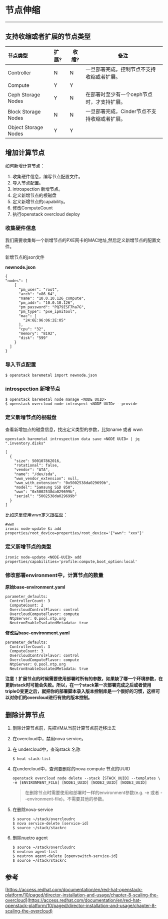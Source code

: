 # 节点伸缩

---

## 支持收缩或者扩展的节点类型

| 节点类型 | 扩展? | 收缩? | 备注 |
| :--- | :--- | --- | --- |
| Controller | N | N | 一旦部署完成，控制节点不支持收缩或者扩展。 |
| Compute | Y | Y |  |
| Ceph Storage Nodes | Y | N | 在部署时至少有一个ceph节点时，才支持扩展。 |
| Block Storage Nodes | N | N | 一旦部署完成，Cinder节点不支持收缩或者扩展。 |
| Object Storage Nodes | Y | Y |  |

## 增加计算节点

如何新增计算节点：

1. 收集硬件信息，编写节点配置文件。
2. 导入节点配置。
3. introspection 新增节点。
4. 定义新增节点的根磁盘 
5. 定义新增节点的capability。
6. 修改ComputeCount
7. 执行openstack overcloud deploy 


### 收集硬件信息
我们需要收集每一个新增节点的PXE网卡的MAC地址,然后定义新增节点的配置文件。

新增节点的json文件

**newnode.json**
```
{
"nodes": [
    {
      "pm_user": "root",
      "arch": "x86_64",
      "name": "10.0.10.126_compute",
      "pm_addr": "10.0.10.126",
      "pm_password": "PQ79ISF7ha7G",
      "pm_type": "pxe_ipmitool",
      "mac": [
        "24:6E:96:06:2E:05"
      ],
      "cpu": "32",
      "memory": "8192",
      "disk": "599"
    }
  ]
}
```

### 导入节点配置

```
$ openstack baremetal import newnode.json
```

### introspection 新增节点
```
$ openstack baremetal node manage <NODE UUID>
$ openstack overcloud node introspect <NODE UUID> --provide
```



### 定义新增节点的根磁盘

查看新增加点的磁盘信息，找出定义类型的参数，比如name 或者 wwn
```
openstack baremetal introspection data save <NODE UUID> | jq ".inventory.disks" 

[
  {
    "size": 500107862016,
    "rotational": false,
    "vendor": "ATA",
    "name": "/dev/sda",
    "wwn_vendor_extension": null,
    "wwn_with_extension": "0x5002538da029699b",
    "model": "Samsung SSD 850",
    "wwn": "0x5002538da029699b",
    "serial": "5002538da029699b"
  }
]
```

比如这里使用wwn定义跟磁盘：
```
#wwn
ironic node-update $i add properties/root_device=properties/root_device='{"wwn": "xxx"}'
```

### 定义新增节点的类型
```
ironic node-update <NODE-UUID> add properties/capabilities='profile:compute,boot_option:local'
```

### 修改部署environment中，计算节点的数量

**原始base-environment.yaml**
```
parameter_defaults:
  ControllerCount: 3
  ComputeCount: 2
  OvercloudControlFlavor: control
  OvercloudComputeFlavor: compute
  NtpServer: 0.pool.ntp.org
  NeutronEnableIsolatedMetadata: true
```

**修改后base-environment.yaml**
```
parameter_defaults:
  ControllerCount: 3
  ComputeCount: 3
  OvercloudControlFlavor: control
  OvercloudComputeFlavor: compute
  NtpServer: 0.pool.ntp.org
  NeutronEnableIsolatedMetadata: true
```


**注意！扩展节点的时候需要使用部署时所有的参数，如果缺了哪一个环境参数，在更新stack时可能会失败。所以，在一个stack第一次部署完成之后或者使用tripleO变更之后，就把你的部署脚本录入版本控制库是一个很好的习惯，这样可以对你们的overcloud进行有效的版本控制。**



## 删除计算节点

1. 删除计算节点前，先把VM从当前计算节点前迁移出去
2. 在overcloud中，禁用nova service。
3. 在 undercloud中，查询stack 名称
   ```
   $ heat stack-list
   ```
4. 在undercloud中，查询要删除的nova compute 节点的UUID

   ```
   openstack overcloud node delete --stack [STACK_UUID] --templates \
   -e [ENVIRONMENT_FILE] [NODE1_UUID] [NODE2_UUID] [NODE3_UUID]
   ```

   > 在删除节点时需要使用和部署时一样的environment参数\(e.g. -e 或者 --environment-file\)。不需要其他的参数。

5. 在删除nova-service

   ```
   $ source ~/stack/overcloudrc
   $ nova service-delete [service-id]
   $ source ~/stack/stackrc
   ```

6. 删除nuetro agent
   ```
   $ source ~/stack/overcloudrc
   $ neutron agent-list
   $ neutron agent-delete [openvswitch-service-id]
   $ source ~/stack/stackrc
   ```

## 参考

[https://access.redhat.com/documentation/en/red-hat-openstack-platform/10/paged/director-installation-and-usage/chapter-8-scaling-the-overcloud](https://access.redhat.com/documentation/en/red-hat-openstack-platform/10/paged/director-installation-and-usage/chapter-8-scaling-the-overcloud)

